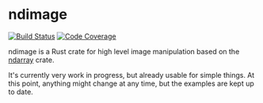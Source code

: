 # ndimage

[![Build Status](https://travis-ci.org/Robzz/ndimage.svg?branch=master)](https://travis-ci.org/Robzz/ndimage)
[![Code Coverage](https://codecov.io/gh/Robzz/ndimage/branch/master/graph/badge.svg)](https://codecov.io/gh/Robzz/ndimage)

ndimage is a Rust crate for high level image manipulation based on the [ndarray](https://crates.io/crates/ndarray) crate.

It's currently very work in progress, but already usable for simple things. At this point, anything might change at any
time, but the examples are kept up to date.
